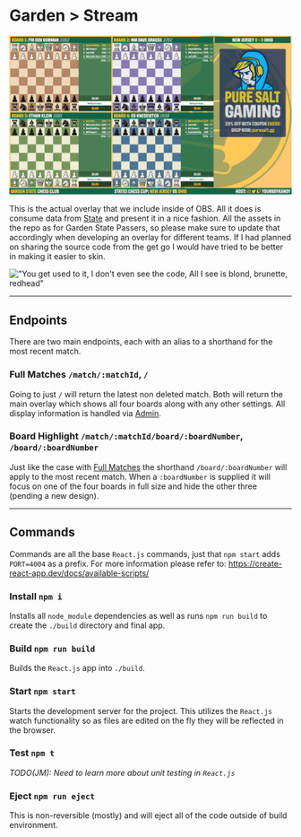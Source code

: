 # Garden > Stream

![Garden State Passers' full overlay](../README/stream.png)

This is the actual overlay that we include inside of OBS. All it does is consume data from [State](../state/README.md)
and present it in a nice fashion. All the assets in the repo as for Garden State Passers, so please make sure to
update that accordingly when developing an overlay for different teams. If I had planned on sharing the source code from
the get go I would have tried to be better in making it easier to skin.

!["You get used to it, I don't even see the code, All I see is blond, brunette, redhead"](https://media.giphy.com/media/sULKEgDMX8LcI/giphy.gif)

---

## Endpoints

There are two main endpoints, each with an alias to a shorthand for the most recent match.

### Full Matches `/match/:matchId`, `/`

Going to just `/` will return the latest non deleted match. Both will return the main overlay which shows all four
boards along with any other settings. All display information is handled via [Admin](../admin/README.md).

### Board Highlight `/match/:matchId/board/:boardNumber`, `/board/:boardNumber`

Just like the case with [Full Matches](#full-match-matchmatchid-) the shorthand `/board/:boardNumber` will apply to the
most recent match. When a `:boardNumber` is supplied it will focus on one of the four boards in full size and hide the
other three (pending a new design).

---

## Commands

Commands are all the base `React.js` commands, just that `npm start` adds `PORT=4004` as a prefix. For more information
please refer to: <https://create-react-app.dev/docs/available-scripts/>

### Install `npm i`

Installs all `node_module` dependencies as well as runs `npm run build` to create the `./build` directory and final app.

### Build `npm run build`

Builds the `React.js` app into `./build`.

### Start `npm start`

Starts the development server for the project. This utilizes the `React.js` watch functionality so as files are edited
on the fly they will be reflected in the browser.

### Test `npm t`

*TODO(JM): Need to learn more about unit testing in `React.js`*

### Eject `npm run eject`

This is non-reversible (mostly) and will eject all of the code outside of build environment.
